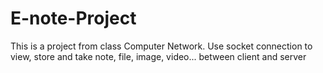 ﻿# E-note-Project
This is a project from class Computer Network. 
Use socket connection to view, store and take note, file, image, video... between client and server
